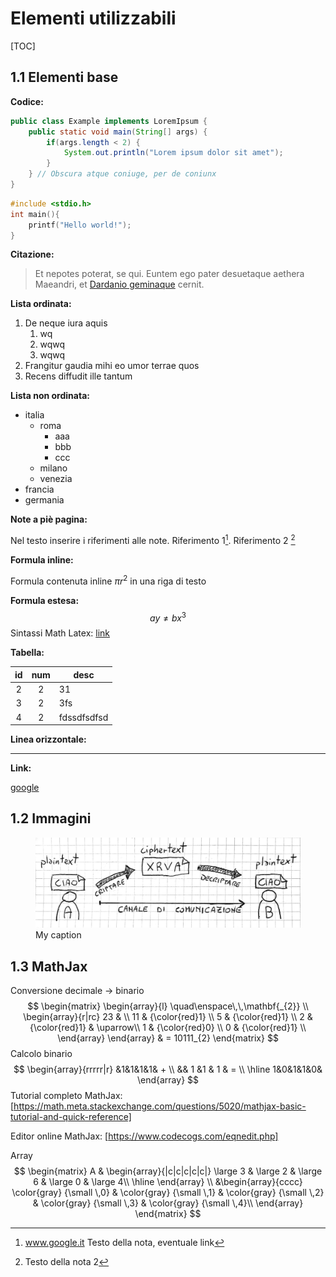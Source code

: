 

# Elementi utilizzabili

[TOC]

## 1.1 Elementi base
**Codice:** 

```java
public class Example implements LoremIpsum { 
	public static void main(String[] args) {
		if(args.length < 2) {
			System.out.println("Lorem ipsum dolor sit amet");
		}
	} // Obscura atque coniuge, per de coniunx
}		
```
```c
#include <stdio.h>
int main(){
    printf("Hello world!");
}
```
**Citazione:** 

> Et nepotes poterat, se qui. Euntem ego pater desuetaque aethera Maeandri, et
> [Dardanio geminaque](http://example.com#Dardanio_geminaque) cernit.

**Lista ordinata:**

1. De neque iura aquis
   1. wq
   2. wqwq
   3. wqwq
2. Frangitur gaudia mihi eo umor terrae quos
3. Recens diffudit ille tantum

**Lista non ordinata:**

- italia
  - roma
    - aaa
    - bbb
    - ccc
  - milano
  - venezia
- francia
- germania

**Note a piè pagina:**

Nel testo inserire i riferimenti alle note. Riferimento 1[^1]. Riferimento 2 [^testo]

[^1]: www.google.it Testo della nota, eventuale link
[^testo]: Testo della nota 2

**Formula inline:**

Formula contenuta inline $\pi r^2$ in una riga di testo

**Formula estesa:**
$$
ay \ne bx^ 3
$$
Sintassi Math Latex: [link](https://it.wikipedia.org/wiki/Aiuto:Formule_matematiche_TeX)

**Tabella:**

|  id  | num  | desc        |
| :--: | :--: | ----------- |
|  2   |  2   | 31          |
|  3   |  2   | 3fs         |
|  4   |  2   | fdssdfsdfsd |

**Linea orizzontale:**

------

**Link:**

[google](www.google.it)



## 1.2 Immagini

<figure markdown="1">
  <img src="images/crittografia-10.jpg" alt="alt text">

 <figcaption>My caption</figcaption>
</figure>



## 1.3 MathJax

Conversione decimale -> binario
$$
\begin{matrix}
\begin{array}{l}
\quad\enspace\,\,\mathbf{_{2}}   \\
 \begin{array}{r|rc}
23 &  \\
11 & {\color{red}1} \\
5 & {\color{red}1}   \\
2 & {\color{red}1}  & \uparrow\\
1 & {\color{red}0}  \\
0 & {\color{red}1}  \\
  \end{array} 
\end{array}
& = 10111_{2}
\end{matrix}
$$
Calcolo binario
$$
\begin{array}{rrrrr|r}
&1&1&1&1& + \\
 && 1 &1 & 1 & = \\ \hline
 1&0&1&1&0&
  \end{array}
$$
Tutorial completo MathJax: [https://math.meta.stackexchange.com/questions/5020/mathjax-basic-tutorial-and-quick-reference]

Editor online MathJax: [https://www.codecogs.com/eqnedit.php]



Array
$$
\begin{matrix}
A &
\begin{array}{|c|c|c|c|c|}
\large 3 &  \large 2 & \large 6 & \large 0  & \large 4\\ \hline
\end{array} \\
&\begin{array}{cccc}
\color{gray} {\small \,0} & \color{gray} {\small \,1} & \color{gray} {\small \,2} & \color{gray} {\small \,3}  & \color{gray} {\small \,4}\\ 
\end{array}
\end{matrix}
$$
